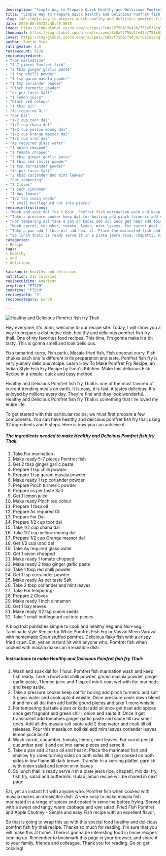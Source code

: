 ```yaml
---
description: "Simple Way to Prepare Quick Healthy and Delicious Pomfret fish fry Thali"
title: "Simple Way to Prepare Quick Healthy and Delicious Pomfret fish fry Thali"
slug: 146-simple-way-to-prepare-quick-healthy-and-delicious-pomfret-fish-fry-thali
date: 2020-08-05T23:48:49.567Z
image: https://img-global.cpcdn.com/recipes/7c8a2f75bb1fe43b/751x532cq70/healthy-and-delicious-pomfret-fish-fry-thali-recipe-main-photo.jpg
thumbnail: https://img-global.cpcdn.com/recipes/7c8a2f75bb1fe43b/751x532cq70/healthy-and-delicious-pomfret-fish-fry-thali-recipe-main-photo.jpg
cover: https://img-global.cpcdn.com/recipes/7c8a2f75bb1fe43b/751x532cq70/healthy-and-delicious-pomfret-fish-fry-thali-recipe-main-photo.jpg
author: Austin Rios
ratingvalue: 4.8
reviewcount: 9126
recipeingredient:
- "For marination"
- "5-7 pieces Pomfret fish"
- "2 tbsp ginger garlic paste"
- "1 tsp chilli powder"
- "1 tsp garam masala powder"
- "1 tsp coriander powder"
- "Pinch turmeric powder"
- "as per taste Salt"
- "1 lemon juice"
- "Pinch red colour"
- "1 tbsp oil"
- "As required Oil"
- "For Dal"
- "1/2 cup toor dal"
- "1/2 cup chana dal"
- "1/2 cup yellow moong dal"
- "1/2 cup Orange massor dal"
- "1/2 cup urad dal"
- "As required glass water"
- "1 onion chopped"
- "1 tomato chopped"
- "2 tbsp ginger garlic paste"
- "1 tbsp red chilli powder"
- "1 tsp corrainder powder"
- "As per taste Salt"
- "2 tbsp coriander and mint leaves"
- "For tempering"
- "2 Cloves"
- "1 inch cinnamon"
- "1 bay leaves"
- "1/2 tsp cumin seeds"
- "1 small bottlegourd cut into pieces"
recipeinstructions:
- "Wash and soak dal for 1 hour. Pomfret fish marination wash and keep fish ready. Take a bowl add chilli powder, garam masala powder, ginger garlic paste, 1 lemon juice and 1 tsp oil mix it coat wel with the marinade and keep aside."
- "Take a pressure cooker keep dal for boiling add pinch turmeric add salt 3 glass water and cook upto 4 whistle. Once pressure cools down blend it and mix all dal then add bottle gourd pieces and take 1 more whistle."
- "For tempering dal take a pan or kadai add oil once get heat add spices once get fragnant add green chilli, onion and saute it. Once it get transculent add tomatoes ginger garlic paste and saute till raw smell goes. Add all dry masala salt saute add 2 tbsp water and cook till oil releases. Pour this masala on boil dal add mint leaves coriander leaves lemon juice boil it."
- "Wash carrot, cucumber, tomato, lemon, mint leaves. For carrot peel it cucumber peel it and cut into same pieces and serve it."
- "Take a pan add 2 tbsp oil and heat it. Place the marinated fish and shallow fry sides turning sides on both sides till it get cooked on both sides in low flame till dark brown. Transfer in a serving platter, garnish with onion salad and lemon mint leaves"
- "So lunch thali is ready serve it in a plate jeera rice, chapatti, mix dal fry, fish fry, salad and buttermilk. Gulab jamun recipe will be shared in next page."
categories:
- Recipe
tags:
- healthy
- and
- delicious

katakunci: healthy and delicious 
nutrition: 235 calories
recipecuisine: American
preptime: "PT27M"
cooktime: "PT55M"
recipeyield: "3"
recipecategory: Lunch

---
```



![Healthy and Delicious Pomfret fish fry Thali](https://img-global.cpcdn.com/recipes/7c8a2f75bb1fe43b/751x532cq70/healthy-and-delicious-pomfret-fish-fry-thali-recipe-main-photo.jpg)

Hey everyone, it's John, welcome to our recipe site. Today, I will show you a way to prepare a distinctive dish, healthy and delicious pomfret fish fry thali. One of my favorites food recipes. This time, I'm gonna make it a bit tasty. This is gonna smell and look delicious.

Fish tamarind curry, Fish puttu, Masala fried fish, Fish coconut curry, Fish chukka.each one is different in its preparation and taste. Pomfret fish fry is very yummy delicious recipe. Learn How To Make Pomfret Fry Recipe, an Indian Style Fish Fry Recipe by Ismu&#39;s Kitchen. Make this delicious Fish Recipe in a simple, quick and easy method.

Healthy and Delicious Pomfret fish fry Thali is one of the most favored of current trending meals on earth. It is easy, it is fast, it tastes delicious. It's enjoyed by millions every day. They're fine and they look wonderful. Healthy and Delicious Pomfret fish fry Thali is something that I've loved my entire life.


To get started with this particular recipe, we must first prepare a few components. You can have healthy and delicious pomfret fish fry thali using 32 ingredients and 6 steps. Here is how you can achieve it.

<!--inarticleads1-->

##### The ingredients needed to make Healthy and Delicious Pomfret fish fry Thali:

1. Take For marination-
1. Make ready 5-7 pieces Pomfret fish
1. Get 2 tbsp ginger garlic paste
1. Prepare 1 tsp chilli powder
1. Prepare 1 tsp garam masala powder
1. Make ready 1 tsp coriander powder
1. Prepare Pinch turmeric powder
1. Prepare as per taste Salt
1. Get 1 lemon juice
1. Make ready Pinch red colour
1. Prepare 1 tbsp oil
1. Prepare As required Oil
1. Prepare For Dal-
1. Prepare 1/2 cup toor dal
1. Take 1/2 cup chana dal
1. Take 1/2 cup yellow moong dal
1. Prepare 1/2 cup Orange massor dal
1. Get 1/2 cup urad dal
1. Take As required glass water
1. Get 1 onion chopped
1. Make ready 1 tomato chopped
1. Make ready 2 tbsp ginger garlic paste
1. Take 1 tbsp red chilli powder
1. Get 1 tsp corrainder powder
1. Make ready As per taste Salt
1. Take 2 tbsp coriander and mint leaves
1. Take For tempering-
1. Prepare 2 Cloves
1. Make ready 1 inch cinnamon
1. Get 1 bay leaves
1. Make ready 1/2 tsp cumin seeds
1. Take 1 small bottlegourd cut into pieces


A blog that publishes simple to cook and healthy Veg and Non-veg · Tamilnadu style Recipe for White Pomfret Fish Fry or Vavval Meen Varuval with homemade Goan stuffed pomfret. Delicious flaky fish with a crispy fried crust. Eat, yet an instant hit with anyone who. Pomfret fish when cooked with masala makes an irresistible dish. 

<!--inarticleads2-->

##### Instructions to make Healthy and Delicious Pomfret fish fry Thali:

1. Wash and soak dal for 1 hour. Pomfret fish marination wash and keep fish ready. Take a bowl add chilli powder, garam masala powder, ginger garlic paste, 1 lemon juice and 1 tsp oil mix it coat wel with the marinade and keep aside.
1. Take a pressure cooker keep dal for boiling add pinch turmeric add salt 3 glass water and cook upto 4 whistle. Once pressure cools down blend it and mix all dal then add bottle gourd pieces and take 1 more whistle.
1. For tempering dal take a pan or kadai add oil once get heat add spices once get fragnant add green chilli, onion and saute it. Once it get transculent add tomatoes ginger garlic paste and saute till raw smell goes. Add all dry masala salt saute add 2 tbsp water and cook till oil releases. Pour this masala on boil dal add mint leaves coriander leaves lemon juice boil it.
1. Wash carrot, cucumber, tomato, lemon, mint leaves. For carrot peel it cucumber peel it and cut into same pieces and serve it.
1. Take a pan add 2 tbsp oil and heat it. Place the marinated fish and shallow fry sides turning sides on both sides till it get cooked on both sides in low flame till dark brown. Transfer in a serving platter, garnish with onion salad and lemon mint leaves
1. So lunch thali is ready serve it in a plate jeera rice, chapatti, mix dal fry, fish fry, salad and buttermilk. Gulab jamun recipe will be shared in next page.


Eat, yet an instant hit with anyone who. Pomfret fish when cooked with masala makes an irresistible dish. A very easy to make masala fish marinated in a range of spices and coated in semolina before frying. Served with a sweet and tangy warm cabbage and kiwi salad. Fried Fish Pomfret and Apple Chutney - Simple and easy Fish recipe with an excellent flavor. 

So that is going to wrap this up with this special food healthy and delicious pomfret fish fry thali recipe. Thanks so much for reading. I'm sure that you will make this at home. There is gonna be interesting food in home recipes coming up. Remember to bookmark this page in your browser, and share it to your family, friends and colleague. Thank you for reading. Go on get cooking!
